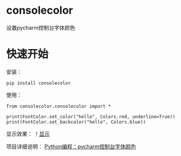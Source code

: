 # consolecolor
设置pycharm控制台字体颜色

# 快速开始
安装：

```
pip install consolecolor
```

使用：
```
from consolecolor.consolecolor import *

print(FontColor.set_color("hello", Colors.red, underline=True))
print(FontColor.set_backcolor("hello", Colors.blue))

```
显示效果：
！[显示](img/color.png)

项目详细说明：
[Python编程：pycharm控制台字体颜色](https://blog.csdn.net/mouday/article/details/79152994)